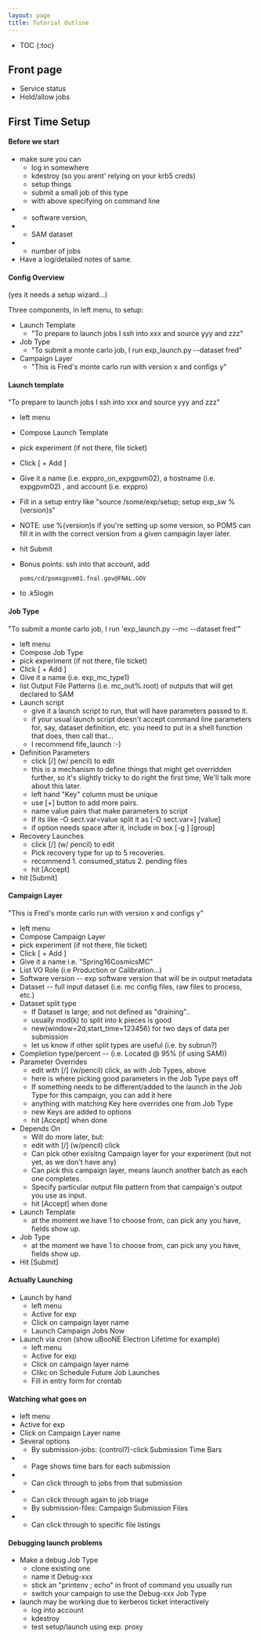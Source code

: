 ```yaml
---
layout: page
title: Tutorial Outline
---
```

* TOC
{:toc}
## Front page

* Service status
* Hold/allow jobs


## First Time Setup

#### Before we start
* make sure you can
  * log in somewhere
  * kdestroy (so you arent' relying on your krb5 creds)
  * setup things
  * submit a small job of this type
  * with above specifying on command line
* * software version,
* * SAM dataset
* * number of jobs
* Have a log/detailed notes of same.


#### Config Overview

(yes it needs a setup wizard...)

Three components, in left menu, to setup:

* Launch Template
  * "To prepare to launch jobs I ssh into xxx and source yyy and zzz"
* Job Type
  * "To submit a monte carlo job, I run exp_launch.py --dataset fred"
* Campaign Layer
  * "This is Fred's monte carlo run with version x and configs y"


#### Launch template

"To prepare to launch jobs I ssh into xxx and source yyy and zzz"

* left menu
* Compose Launch Template
* pick experiment (if not there, file ticket)
* Click [ + Add ]
* Give it a name (i.e. exppro_on_expgpvm02), a hostname (i.e. expgpvm02) , and account (i.e. exppro)
* Fill in a setup entry like "source /some/exp/setup; setup exp_sw %(version)s"
* NOTE: use %(version)s if you're setting up some version, so POMS can fill it in with the correct version from a given campagin layer later.
* hit Submit
* Bonus points: ssh into that account, add

      poms/cd/pomsgpvm01.fnal.gov@FNAL.GOV

* to .k5login


#### Job Type
"To submit a monte carlo job, I run 'exp_launch.py --mc --dataset fred'"
* left menu
* Compose Job Type
* pick experiment (if not there, file ticket)
* Click [ + Add ]
* Give it a name (i.e. exp_mc_type1)
* list Output File Patterns (i.e. mc_out%.root) of outputs that will get declared to SAM
* Launch script
  * give it a launch script to run, that will have parameters passed to it.
  * if your usual launch script doesn't accept command line parameters for, say, dataset definition, etc. you need to put in a shell function that does, then call that...
  * I recommend fife_launch :-)
* Definition Parameters
  * click [/] (w/ pencil) to edit
  * this is a mechanism to define things that might get overridden further, so it's slightly tricky to do right the first time; We'll talk more about this later.
  * left hand "Key" column must be unique
  * use [+] button to add more pairs.
  * name value pairs that make parameters to script
  * If its like -O sect.var=value split it as [-O sect.var=] [value]
  * if option needs space after it, include in box [-g ] [group]
* Recovery Launches
  * click [/] (w/ pencil) to edit
  * Pick recovery type for up to 5 recoveries.
  * recommend 1. consumed_status 2. pending files
  * hit [Accept]
* hit [Submit]


#### Campaign Layer
"This is Fred's monte carlo run with version x and configs y"
* left menu
* Compose Campaign Layer
* pick experiment (if not there, file ticket)
* Click [ + Add ]
* Give it a name i.e. "Spring16CosmicsMC"
* List VO Role (i.e Production or Calibration...)
* Software version -- exp software version that will be in output metadata
* Dataset -- full input dataset (i.e. mc config files, raw files to process, etc.)
* Dataset split type
  * If Dataset is large; and not defined as "draining"..
  * usually mod(k) to split into k pieces is good
  * new(window=2d,start_time=123456) for two days of data per submission
  * let us know if other split types are useful (i.e. by subrun?)
* Completion type/percent -- (i.e. Located @ 95% (if using SAM))
* Parameter Overrides
  * edit with [/] (w/pencil) click, as with Job Types, above
  * here is where picking good parameters in the Job Type pays off
  * If something needs to be different/added to the launch in the Job Type for this campaign, you can add it here
  * anything with matching Key here overrides one from Job Type
  * new Keys are added to options
  * hit [Accept] when done
* Depends On
  * Will do more later, but:
  * edit with [/] (w/pencil) click
  * Can pick other exisitng Campaign layer for your experiment (but not yet, as we don't have any)
  * Can pick this campaign layer, means launch another batch as each one completes.
  * Specify particular output file pattern from that campaign's output you use as input.
  * hit [Accept] when done
* Launch Template
  * at the moment we have 1 to choose from, can pick any you have, fields show up.
* Job Type
  * at the moment we have 1 to choose from, can pick any you have, fields show up.
* Hit [Submit]


#### Actually Launching
* Launch by hand
  * left menu
  * Active for exp
  * Click on campaign layer name
  * Launch Campaign Jobs Now
* Launch via cron (show uBooNE Electron Lifetime for example)
  * left menu
  * Active for exp
  * Click on campaign layer name
  * Clikc on Schedule Future Job Launches
  * Fill in entry form for crontab


#### Watching what goes on
* left menu
* Active for exp
* Click on Campaign Layer name
* Several options
  * By submission-jobs: (control?)-click Submission Time Bars
* * Page shows time bars for each submission
* * Can click through to jobs from that submission
* * Can click through again to job triage
  * By submission-files: Campaign Submission Files
* * Can click through to specific file listings


#### Debugging launch problems
* Make a debug Job Type
  * clone existing one
  * name it Debug-xxx
  * stick an "printenv ; echo" in front of command you usually run
  * switch your campaign to use the Debug-xxx Job Type
* launch may be working due to kerberos ticket interactively
  * log into account
  * kdestroy
  * test setup/launch using exp. proxy
